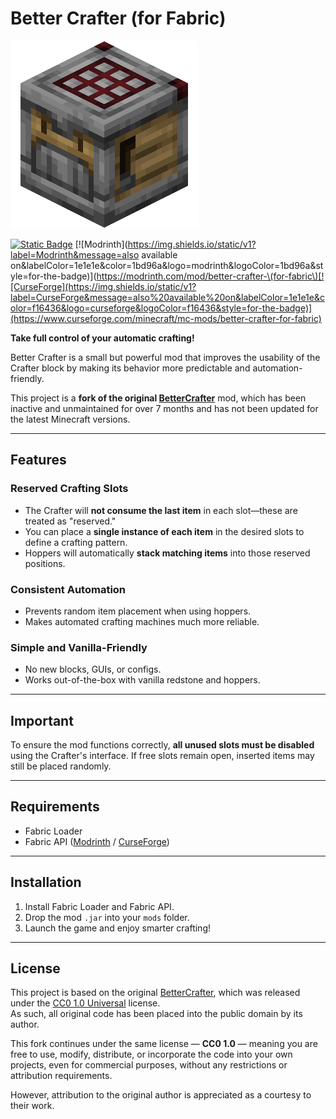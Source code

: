 # Better Crafter (for Fabric)

![Crafter block](src/main/resources/assets/bettercrafter/icon.png)

[![Static Badge](https://img.shields.io/badge/Version-1.0.0--1.21.4-green)](CHANGELOG.md)
[![Modrinth](https://img.shields.io/static/v1?label=Modrinth&message=also available on&labelColor=1e1e1e&color=1bd96a&logo=modrinth&logoColor=1bd96a&style=for-the-badge)](https://modrinth.com/mod/better-crafter-\(for-fabric\)[![CurseForge](https://img.shields.io/static/v1?label=CurseForge&message=also%20available%20on&labelColor=1e1e1e&color=f16436&logo=curseforge&logoColor=f16436&style=for-the-badge)](https://www.curseforge.com/minecraft/mc-mods/better-crafter-for-fabric)


**Take full control of your automatic crafting!**

Better Crafter is a small but powerful mod that improves the usability of the Crafter block by making its behavior more predictable and automation-friendly.

This project is a **fork of the original [BetterCrafter](https://github.com/Fern-Aerell/BetterCrafter)** mod, which has been inactive and unmaintained for over 7 months and has not been updated for the latest Minecraft versions.

---

## Features  

### Reserved Crafting Slots   

- The Crafter will **not consume the last item** in each slot—these are treated as "reserved."
- You can place a **single instance of each item** in the desired slots to define a crafting pattern.
- Hoppers will automatically **stack matching items** into those reserved positions.

### Consistent Automation  

- Prevents random item placement when using hoppers.
- Makes automated crafting machines much more reliable.

### Simple and Vanilla-Friendly  

- No new blocks, GUIs, or configs.
- Works out-of-the-box with vanilla redstone and hoppers.

---

## Important  

To ensure the mod functions correctly, **all unused slots must be disabled** using the Crafter's interface. If free slots remain open, inserted items may still be placed randomly.

---

## Requirements  

- Fabric Loader  
- Fabric API ([Modrinth](https://modrinth.com/mod/fabric-api) / [CurseForge](https://www.curseforge.com/minecraft/mc-mods/fabric-api))

---

## Installation  

1. Install Fabric Loader and Fabric API.  
2. Drop the mod `.jar` into your `mods` folder.  
3. Launch the game and enjoy smarter crafting!

---

## License  

This project is based on the original [BetterCrafter](https://github.com/Fern-Aerell/BetterCrafter), which was released under the [CC0 1.0 Universal](https://creativecommons.org/publicdomain/zero/1.0/) license.  
As such, all original code has been placed into the public domain by its author.

This fork continues under the same license — **CC0 1.0** — meaning you are free to use, modify, distribute, or incorporate the code into your own projects, even for commercial purposes, without any restrictions or attribution requirements.

However, attribution to the original author is appreciated as a courtesy to their work.